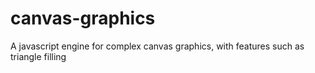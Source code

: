 # canvas-graphics
A javascript engine for complex canvas graphics, with features such as triangle filling
